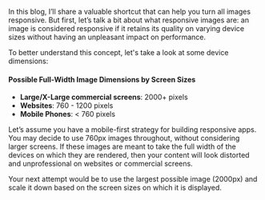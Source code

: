 In this blog, I’ll share a valuable shortcut that can help you turn all images responsive. But first, let’s talk a bit about what responsive images are: an image is considered responsive if it retains its quality on varying device sizes without having an unpleasant impact on performance. 

To better understand this concept, let's take a look at some device dimensions:

#### Possible Full-Width Image Dimensions by Screen Sizes

- **Large/X-Large commercial screens**: 2000+ pixels
- **Websites**: 760 - 1200 pixels
- **Mobile Phones**: < 760 pixels

Let’s assume you have a mobile-first strategy for building responsive apps. You may decide to use 760px images throughout, without considering larger screens. If these images are meant to take the full width of the devices on which they are rendered, then your content will look distorted and unprofessional on websites or commercial screens.

Your next attempt would be to use the largest possible image (2000px) and scale it down based on the screen sizes on which it is displayed.

